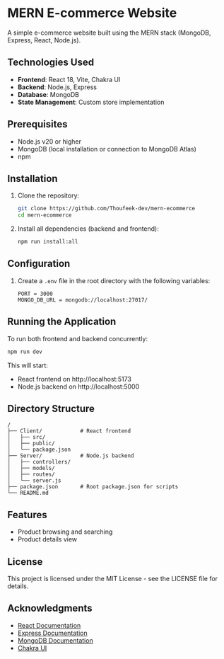 # MERN E-commerce Website

A simple e-commerce website built using the MERN stack (MongoDB, Express, React, Node.js).

## Technologies Used

- **Frontend**: React 18, Vite, Chakra UI
- **Backend**: Node.js, Express
- **Database**: MongoDB
- **State Management**: Custom store implementation

## Prerequisites

- Node.js v20 or higher
- MongoDB (local installation or connection to MongoDB Atlas)
- npm 

## Installation

1. Clone the repository:
   ```bash
   git clone https://github.com/Thoufeek-dev/mern-ecommerce
   cd mern-ecommerce
   ```

2. Install all dependencies (backend and frontend):
   ```bash
   npm run install:all
   ```

## Configuration

1. Create a `.env` file in the root directory with the following variables:
   ```
   PORT = 3000
   MONGO_DB_URL = mongodb://localhost:27017/
   ```

## Running the Application

To run both frontend and backend concurrently:
```bash
npm run dev
```

This will start:
- React frontend on http://localhost:5173 
- Node.js backend on http://localhost:5000

## Directory Structure

```
/
├── Client/            # React frontend
│   ├── src/
│   ├── public/
│   └── package.json
├── Server/            # Node.js backend
│   ├── controllers/
│   ├── models/
│   ├── routes/
│   └── server.js
├── package.json       # Root package.json for scripts
└── README.md
```

## Features

- Product browsing and searching
- Product details view

## License
This project is licensed under the MIT License - see the LICENSE file for details.

## Acknowledgments

- [React Documentation](https://reactjs.org/docs/getting-started.html)
- [Express Documentation](https://expressjs.com/)
- [MongoDB Documentation](https://docs.mongodb.com/)
- [Chakra UI](https://chakra-ui.com/)